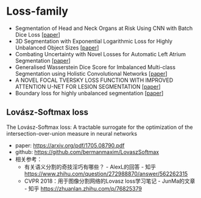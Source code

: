 # Loss-family

* Segmentation of Head and Neck Organs at Risk Using CNN with Batch Dice Loss [[paper](https://arxiv.org/pdf/1812.02427.pdf)]
* 3D Segmentation with Exponential Logarithmic Loss for Highly Unbalanced Object Sizes [[paper](https://arxiv.org/pdf/1809.00076.pdf)]
* Combating Uncertainty with Novel Losses for Automatic Left Atrium Segmentation [[paper](https://arxiv.org/pdf/1812.05807.pdf)]
* Generalised Wasserstein Dice Score for Imbalanced Multi-class Segmentation using Holistic Convolutional Networks [[paper](https://arxiv.org/pdf/1707.00478.pdf)]
* A NOVEL FOCAL TVERSKY LOSS FUNCTION WITH IMPROVED ATTENTION U-NET FOR LESION SEGMENTATION [[paper](https://arxiv.org/pdf/1810.07842.pdf)]
* Boundary loss for highly unbalanced segmentation [[paper](https://arxiv.org/pdf/1812.07032.pdf)]

## Lovász-Softmax loss

The Lovász-Softmax loss: A tractable surrogate for the optimization of the intersection-over-union measure in neural networks
* paper: https://arxiv.org/pdf/1705.08790.pdf
* github: https://github.com/bermanmaxim/LovaszSoftmax
* 相关参考：
  * 有关语义分割的奇技淫巧有哪些？ - AlexL的回答 - 知乎 https://www.zhihu.com/question/272988870/answer/562262315
  * CVPR 2018：用于图像分割网络的Lovasz loss学习笔记 - JunMa的文章 - 知乎 https://zhuanlan.zhihu.com/p/76825379
